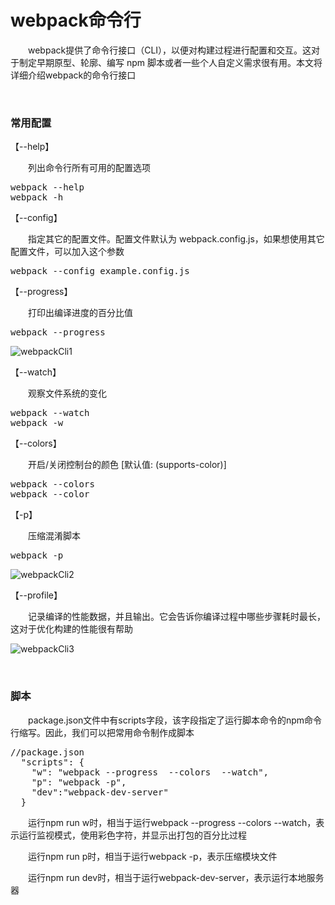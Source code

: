 # webpack命令行

　　webpack提供了命令行接口（CLI），以便对构建过程进行配置和交互。这对于制定早期原型、轮廓、编写 npm 脚本或者一些个人自定义需求很有用。本文将详细介绍webpack的命令行接口

&nbsp;

### 常用配置

【--help】

　　列出命令行所有可用的配置选项

<div class="cnblogs_code">
<pre>webpack --help
webpack -h</pre>
</div>

【--config】

　　指定其它的配置文件。配置文件默认为 webpack.config.js，如果想使用其它配置文件，可以加入这个参数

<div class="cnblogs_code">
<pre>webpack --config example.config.js</pre>
</div>

【--progress】

　　打印出编译进度的百分比值

<div class="cnblogs_code">
<pre>webpack --progress</pre>
</div>

![webpackCli1](https://pic.xiaohuochai.site/blog/utils_build_webpackCli1.gif)

【--watch】

　　观察文件系统的变化

<div class="cnblogs_code">
<pre>webpack --watch
webpack -w</pre>
</div>

【--colors】

　　开启/关闭控制台的颜色 [默认值: (supports-color)]

<div class="cnblogs_code">
<pre>webpack --colors
webpack --color</pre>
</div>

【-p】

　　压缩混淆脚本

<div class="cnblogs_code">
<pre>webpack -p</pre>
</div>

![webpackCli2](https://pic.xiaohuochai.site/blog/utils_build_webpackCli2.png)

【--profile】

　　记录编译的性能数据，并且输出。它会告诉你编译过程中哪些步骤耗时最长，这对于优化构建的性能很有帮助


![webpackCli3](https://pic.xiaohuochai.site/blog/utils_build_webpackCli3.png)

&nbsp;

### 脚本

　　package.json文件中有scripts字段，该字段指定了运行脚本命令的npm命令行缩写。因此，我们可以把常用命令制作成脚本

<div class="cnblogs_code">
<pre>//package.json
  "scripts": {
    "w": "webpack --progress  --colors  --watch",
    "p": "webpack -p",
    "dev":"webpack-dev-server"
  }</pre>
</div>

　　运行npm run w时，相当于运行webpack --progress --colors --watch，表示运行监视模式，使用彩色字符，并显示出打包的百分比过程

　　运行npm run p时，相当于运行webpack -p，表示压缩模块文件

　　运行npm run dev时，相当于运行webpack-dev-server，表示运行本地服务器